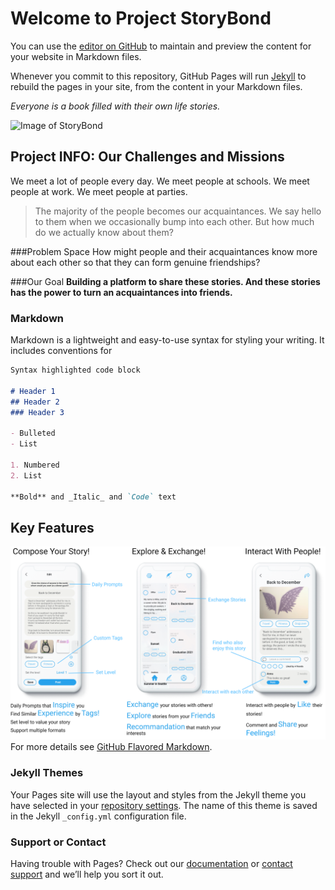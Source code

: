 # Welcome to Project StoryBond

You can use the [editor on GitHub](https://github.com/YTLLL/YTLLL.github.io/edit/main/index.md) to maintain and preview the content for your website in Markdown files.

Whenever you commit to this repository, GitHub Pages will run [Jekyll](https://jekyllrb.com/) to rebuild the pages in your site, from the content in your Markdown files.

_Everyone is a book filled with their own life stories._

![Image of StoryBond](https://github.com/YTLLL/YTLLL.github.io/blob/56972a69e3314bf856568d915a56ea896daca98a/image1.png)

## Project INFO: Our Challenges and Missions
We meet a lot of people every day. 
We meet people at schools. 
We meet people at work. 
We meet people at parties.

>The majority of the people becomes our acquaintances. 
>We say hello to them when we occasionally bump into each other. 
>But how much do we actually know about them?

###Problem Space
How might people and their acquaintances know more about each other so that they can form genuine friendships?

###Our Goal
**Building a platform to share these stories. And these stories has the power to turn an acquaintances into friends.**

### Markdown

Markdown is a lightweight and easy-to-use syntax for styling your writing. It includes conventions for

```markdown
Syntax highlighted code block

# Header 1
## Header 2
### Header 3

- Bulleted
- List

1. Numbered
2. List

**Bold** and _Italic_ and `Code` text

```

## Key Features
![Image](https://github.com/YTLLL/YTLLL.github.io/blob/0504245cd7c9f37945304b4cdb01e2bf85c79128/image2.png)
For more details see [GitHub Flavored Markdown](https://guides.github.com/features/mastering-markdown/).

### Jekyll Themes

Your Pages site will use the layout and styles from the Jekyll theme you have selected in your [repository settings](https://github.com/YTLLL/YTLLL.github.io/settings/pages). The name of this theme is saved in the Jekyll `_config.yml` configuration file.

### Support or Contact

Having trouble with Pages? Check out our [documentation](https://docs.github.com/categories/github-pages-basics/) or [contact support](https://support.github.com/contact) and we’ll help you sort it out.
